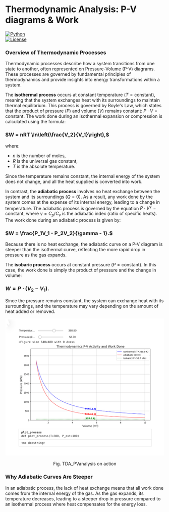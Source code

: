 # Thermodynamic Analysis: P-V diagrams & Work

[![Python](https://img.shields.io/badge/Python-3.8%2B-blue)](https://www.python.org/)  
[![License](https://img.shields.io/badge/License-MIT-green)](LICENSE)


### Overview of Thermodynamic Processes

Thermodynamic processes describe how a system transitions from one state to another, often represented on Pressure-Volume (P-V) diagrams. These processes are governed by fundamental principles of thermodynamics and provide insights into energy transformations within a system.

The **isothermal process** occurs at constant temperature ($T = \text{constant}$), meaning that the system exchanges heat with its surroundings to maintain thermal equilibrium. This process is governed by Boyle's Law, which states that the product of pressure ($P$) and volume ($V$) remains constant: $P \cdot V = \text{constant}$. The work done during an isothermal expansion or compression is calculated using the formula:

### $W = nRT \ln\left(\frac{V_2}{V_1}\right),$

where:
- $n$ is the number of moles,
- $R$ is the universal gas constant,
- $T$ is the absolute temperature.

Since the temperature remains constant, the internal energy of the system does not change, and all the heat supplied is converted into work.

In contrast, the **adiabatic process** involves no heat exchange between the system and its surroundings ($Q = 0$). As a result, any work done by the system comes at the expense of its internal energy, leading to a change in temperature. The adiabatic process is governed by the equation $P \cdot V^\gamma = \text{constant}$, where $\gamma = C_p / C_v$ is the adiabatic index (ratio of specific heats). The work done during an adiabatic process is given by:

### $W = \frac{P_1V_1 - P_2V_2}{\gamma - 1}.$

Because there is no heat exchange, the adiabatic curve on a P-V diagram is steeper than the isothermal curve, reflecting the more rapid drop in pressure as the gas expands.

The **isobaric process** occurs at constant pressure ($P = \text{constant}$). In this case, the work done is simply the product of pressure and the change in volume:

### $W = P \cdot (V_2 - V_1).$

Since the pressure remains constant, the system can exchange heat with its surroundings, and the temperature may vary depending on the amount of heat added or removed.


![TDA_PVanalysis](https://github.com/sagooon/TDA_PVanalysis/blob/main/main.ipynb.png)

<div align="center">
Fig. TDA_PVanalysis on action
</div>


### Why Adiabatic Curves Are Steeper

In an adiabatic process, the lack of heat exchange means that all work done comes from the internal energy of the gas. As the gas expands, its temperature decreases, leading to a steeper drop in pressure compared to an isothermal process where heat compensates for the energy loss.

